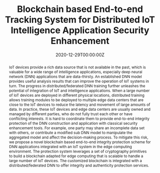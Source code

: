 ---
title: "Blockchain based End-to-end Tracking System for Distributed IoT Intelligence Application Security Enhancement"
authors:
- Lei Xu
- Zhimin Gao
- admin
- Lin Chen
- Hanyee Kim
- Taeweon Suh
- Weidong Shi

date: "2020-12-29T00:00:00Z"
doi: "10.1109/TrustCom50675.2020.00137"

# Publication type.
# Legend: 0 = Uncategorized; 1 = Conference paper; 2 = Journal article;
# 3 = Preprint / Working Paper; 4 = Report; 5 = Book; 6 = Book section;
# 7 = Thesis; 8 = Patent
publication_types: ["1"]

# Publication name and optional abbreviated publication name.
publication: "*The 19th IEEE International Conference on Trust, Security and Privacy in Computing and Communications (TrustCom 2020)*"
publication_short: ""

abstract: IoT devices provide a rich data source that is not available in the past, which is valuable for a wide range of intelligence applications, especially deep neural network (DNN) applications that are data-thirsty. An established DNN model provides useful analysis results that can improve the operation of IoT systems in turn. The progress in distributed/federated DNN training further unleashes the potential of integration of IoT and intelligence applications. When a large number of IoT devices are deployed in different physical locations, distributed training allows training modules to be deployed to multiple edge data centers that are close to the IoT devices to reduce the latency and movement of large amounts of data. In practice, these IoT devices and edge data centers are usually owned and managed by different parties, who do not fully trust each other or have conflicting interests. It is hard to coordinate them to provide end-to-end integrity protection of the DNN construction and application with classical security enhancement tools. For example, one party may share an incomplete data set with others, or contribute a modified sub DNN model to manipulate the aggregated model and affect the decision-making process. To mitigate this risk, we propose a novel blockchain based end-to-end integrity protection scheme for DNN applications integrated with an IoT system in the edge computing environment. The protection system leverages a set of cryptography primitives to build a blockchain adapted for edge computing that is scalable to handle a large number of IoT devices. The customized blockchain is integrated with a distributed/federated DNN to offer integrity and authenticity protection services.
---
